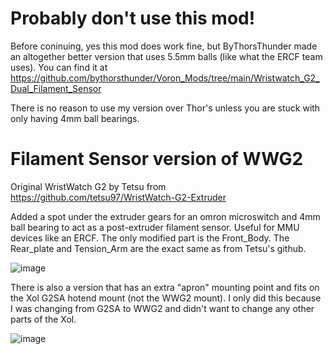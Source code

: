 # Probably don't use this mod!

Before coninuing, yes this mod does work fine, but ByThorsThunder made an altogether better version that uses 5.5mm balls (like what the ERCF team uses). You can find it at https://github.com/bythorsthunder/Voron_Mods/tree/main/Wristwatch_G2_Dual_Filament_Sensor

There is no reason to use my version over Thor's unless you are stuck with only having 4mm ball bearings.

# Filament Sensor version of WWG2

Original WristWatch G2 by Tetsu from https://github.com/tetsu97/WristWatch-G2-Extruder 

Added a spot under the extruder gears for an omron microswitch and 4mm ball bearing to act as a post-extruder filament sensor. 
Useful for MMU devices like an ERCF.
The only modified part is the Front_Body. The Rear_plate and Tension_Arm are the exact same as from Tetsu's github.

![image](https://github.com/Esoterical/PrinterMods/assets/124253477/cac53a45-8281-41b1-82ad-b014a716cc98)

There is also a version that has an extra "apron" mounting point and fits on the Xol G2SA hotend mount (not the WWG2 mount). I only did this because I was changing from G2SA to WWG2 and didn't want to change any other parts of the Xol.

![image](https://github.com/Esoterical/PrinterMods/assets/124253477/0a522695-258b-4d53-a7c8-d374dda53685)


